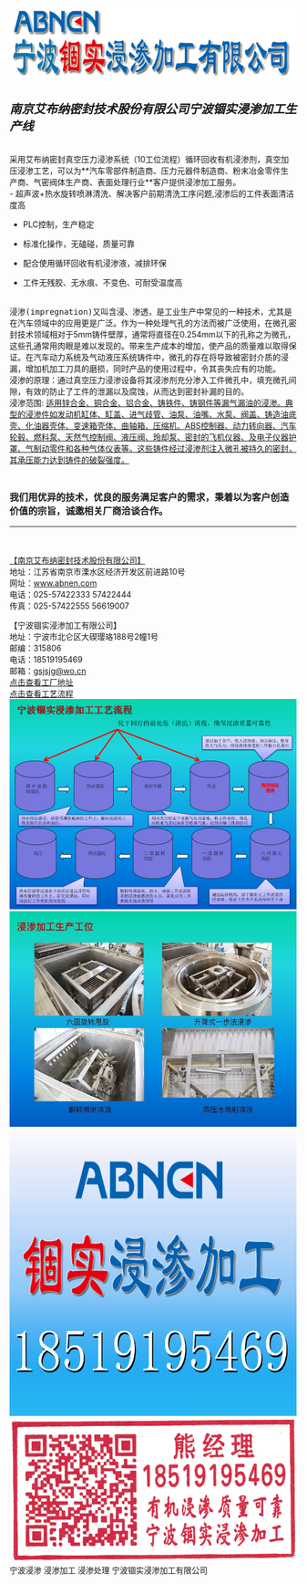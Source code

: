  ![](/logo_702x180.jpg)
<br/>

## *南京艾布纳密封技术股份有限公司宁波锢实浸渗加工生产线*  

<br/>
  采用艾布纳密封真空压力浸渗系统（10工位流程）循环回收有机浸渗剂，真空加压浸渗工艺，可以为**汽车零部件制造商、压力元器件制造商、粉末冶金零件生产商、气密阀体生产商、表面处理行业**客户提供浸渗加工服务。
<br/>
- 超声波+热水旋转喷淋清洗、解决客户前期清洗工序问题,浸渗后的工件表面清洁度高   

- PLC控制，生产稳定  

- 标准化操作，无磕碰，质量可靠  

- 配合使用循环回收有机浸渗液，减排环保  

- 工件无残胶、无水痕、不变色、可耐受温度高

<br/>
 <kbd>浸渗(impregnation)</kbd>又叫含浸、渗透，是工业生产中常见的一种技术，尤其是在汽车领域中的应用更是广泛。作为一种处理气孔的方法而被广泛使用，在微孔密封技术领域相对于5mm铸件壁厚，通常将直径在0.254mm以下的孔称之为微孔，这些孔通常用肉眼是难以发现的。带来生产成本的增加，使产品的质量难以取得保证。在汽车动力系统及气动液压系统铸件中，微孔的存在将导致被密封介质的浸漏，增加机加工刀具的磨损，同时产品的使用过程中，令其丧失应有的功能。
<br/>
<kbd>浸渗的原理</kbd>：通过真空压力浸渗设备将其浸渗剂充分渗入工件微孔中，填充微孔间隙，有效的防止了工件的泄漏以及腐蚀，从而达到密封补漏的目的。
<br/>
<kbd>浸渗范围</kbd>: <u>适用锌合金、铜合金、铝合金、铸铁件、铸钢件等漏气漏油的浸渗。典型的浸渗件如发动机缸体、缸盖、进气歧管、油泵、油嘴、水泵、阀盖、铸造油底壳、化油器壳体、变速箱壳体、曲轴箱、压缩机、ABS控制器、动力转向器、汽车轮毂、燃料泵、天然气控制阀、液压阀、玲却泵、密封的飞机仪器、及电子仪器护罩、气制动零件和各种气体仪表等。这些铸件经过浸渗剂注入微孔被持久的密封，其承压能力达到铸件的破裂强度。</u>

### <br/>我们用优异的技术，优良的服务满足客户的需求，秉着以为客户创造价值的宗旨，诚邀相关厂商洽谈合作。   
------
<br/><br/>
[【南京艾布纳密封技术股份有限公司】](https://abnen.com/ "【南京艾布纳密封技术股份有限公司】")<br/>
地址：江苏省南京市溧水区经济开发区前进路10号<br/>
网址：www.abnen.com<br/>
电话：025-57422333    57422444<br/>
传真：025-57422555    56619007<br/>

【宁波锢实浸渗加工有限公司】<br/>
地址：宁波市北仑区大碶璎珞188号2幢1号<br/>
邮编：315806 <br/>
电话：18519195469<br/>
邮箱：gsjsjg@wo.cn 
<br/>
[点击查看工厂地址](https://ditu.amap.com/place/B0FFJYHCRA "点击查看工厂地址")
<br/>
[点击查看工艺流程](gongyi.png "点击查看工艺流程")
<br/>
![](liucheng.png)
![](gongwei.jpg)
![](LOGO_185.jpg)
![](yin.png)
<br/>宁波浸渗 浸渗加工 浸渗处理 宁波锢实浸渗加工有限公司

